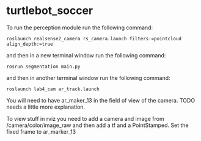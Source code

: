 # turtlebot_soccer

To run the perception module run the following command: 

`roslaunch realsense2_camera rs_camera.launch filters:=pointcloud align_depth:=true`

and then in a new terminal window run the following command:

`rosrun segmentation main.py`

and then in another terminal window run the following command:

`roslaunch lab4_cam ar_track.launch`

You will need to have ar_maker_13 in the field of view of the camera. TODO needs a little more explanation.

To view stuff in rviz you need to add a camera and image from /camera/color/image_raw and then add a tf and a PointStamped. Set the fixed frame to ar_marker_13



